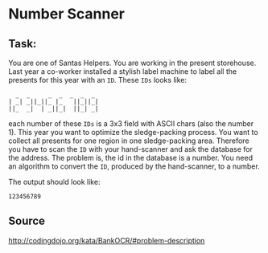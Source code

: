 # Number Scanner

## Task:
You are one of Santas Helpers. 
You are working in the present storehouse. 
Last year a co-worker installed a stylish label machine to label all the presents for this year with an `ID`. 
These `IDs` looks like:

      _  _     _  _  _  _  _ 
    | _| _||_||_ |_   ||_||_|
    ||_  _|  | _||_|  ||_| _| 

each number of these `IDs` is a 3x3 field with ASCII chars (also the number 1). 
This year you want to optimize the sledge-packing process. 
You want to collect all presents for one region in one sledge-packing area. 
Therefore you have to scan the `ID` with your hand-scanner and ask the database for the address. 
The problem is, the id in the database is a number. 
You need an algorithm to convert the `ID`, produced by the hand-scanner, to a number.

The output should look like:

    123456789

## Source
http://codingdojo.org/kata/BankOCR/#problem-description